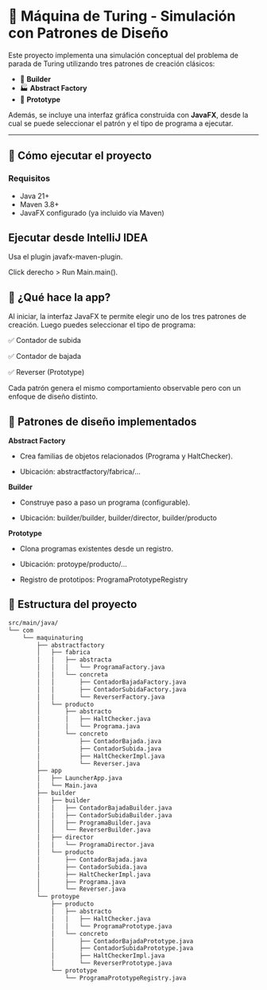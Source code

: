 # 🧠 Máquina de Turing - Simulación con Patrones de Diseño

Este proyecto implementa una simulación conceptual del problema de parada de Turing utilizando tres patrones de creación clásicos:

- 🧱 **Builder**
- 🏭 **Abstract Factory**
- 🧬 **Prototype**

Además, se incluye una interfaz gráfica construida con **JavaFX**, desde la cual se puede seleccionar el patrón y el tipo de programa a ejecutar.

---

## 🚀 Cómo ejecutar el proyecto

### Requisitos

- Java 21+
- Maven 3.8+
- JavaFX configurado (ya incluido vía Maven)

## Ejecutar desde IntelliJ IDEA

Usa el plugin javafx-maven-plugin.

Click derecho > Run Main.main().

## 🧩 ¿Qué hace la app?
Al iniciar, la interfaz JavaFX te permite elegir uno de los tres patrones de creación. Luego puedes seleccionar el tipo de programa:

✅ Contador de subida

✅ Contador de bajada

✅ Reverser (Prototype)

Cada patrón genera el mismo comportamiento observable pero con un enfoque de diseño distinto.

## 🧠 Patrones de diseño implementados
**Abstract Factory**

- Crea familias de objetos relacionados (Programa y HaltChecker).

- Ubicación: abstractfactory/fabrica/...

**Builder**

- Construye paso a paso un programa (configurable).

- Ubicación: builder/builder, builder/director, builder/producto

**Prototype**

- Clona programas existentes desde un registro.

- Ubicación: protoype/producto/...

- Registro de prototipos: ProgramaPrototypeRegistry


## 📁 Estructura del proyecto

```txt
src/main/java/
└── com
    └── maquinaturing
        ├── abstractfactory
        │   ├── fabrica
        │   │   ├── abstracta
        │   │   │   └── ProgramaFactory.java
        │   │   └── concreta
        │   │       ├── ContadorBajadaFactory.java
        │   │       ├── ContadorSubidaFactory.java
        │   │       └── ReverserFactory.java
        │   └── producto
        │       ├── abstracto
        │       │   ├── HaltChecker.java
        │       │   └── Programa.java
        │       └── concreto
        │           ├── ContadorBajada.java
        │           ├── ContadorSubida.java
        │           ├── HaltCheckerImpl.java
        │           └── Reverser.java
        ├── app
        │   ├── LauncherApp.java
        │   └── Main.java
        ├── builder
        │   ├── builder
        │   │   ├── ContadorBajadaBuilder.java
        │   │   ├── ContadorSubidaBuilder.java
        │   │   ├── ProgramaBuilder.java
        │   │   └── ReverserBuilder.java
        │   ├── director
        │   │   └── ProgramaDirector.java
        │   └── producto
        │       ├── ContadorBajada.java
        │       ├── ContadorSubida.java
        │       ├── HaltCheckerImpl.java
        │       ├── Programa.java
        │       └── Reverser.java
        └── protoype
            ├── producto
            │   ├── abstracto
            │   │   ├── HaltChecker.java
            │   │   └── ProgramaPrototype.java
            │   └── concreto
            │       ├── ContadorBajadaPrototype.java
            │       ├── ContadorSubidaPrototype.java
            │       ├── HaltCheckerImpl.java
            │       └── ReverserPrototype.java
            └── prototype
                └── ProgramaPrototypeRegistry.java
```

